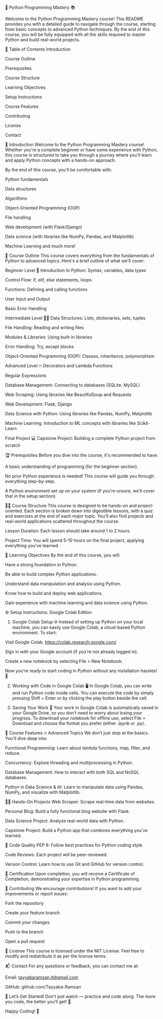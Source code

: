 🐍 Python Programming Mastery 📚

Welcome to the Python Programming Mastery course! This README provides you with a detailed guide to navigate through the course, starting from basic concepts to advanced Python techniques. By the end of this course, you will be fully equipped with all the skills required to master Python and build real-world projects.

📖 Table of Contents
Introduction

Course Outline

Prerequisites

Course Structure

Learning Objectives

Setup Instructions

Course Features

Contributing

License

Contact



📢 Introduction
Welcome to the Python Programming Mastery course! Whether you're a complete beginner or have some experience with Python, this course is structured to take you through a journey where you'll learn and apply Python concepts with a hands-on approach.

By the end of this course, you'll be comfortable with:

Python fundamentals

Data structures

Algorithms

Object-Oriented Programming (OOP)

File handling

Web development (with Flask/Django)

Data science (with libraries like NumPy, Pandas, and Matplotlib)

Machine Learning and much more!

📝 Course Outline
This course covers everything from the fundamentals of Python to advanced topics. Here's a brief outline of what we'll cover:

Beginner Level 🚀
Introduction to Python: Syntax, variables, data types

Control Flow: if, elif, else statements, loops

Functions: Defining and calling functions

User Input and Output

Basic Error Handling

Intermediate Level 🧑‍💻
Data Structures: Lists, dictionaries, sets, tuples

File Handling: Reading and writing files

Modules & Libraries: Using built-in libraries

Error Handling: Try, except blocks

Object-Oriented Programming (OOP): Classes, inheritance, polymorphism

Advanced Level 🔥
Decorators and Lambda Functions

Regular Expressions

Database Management: Connecting to databases (SQLite, MySQL)

Web Scraping: Using libraries like BeautifulSoup and Requests

Web Development: Flask, Django

Data Science with Python: Using libraries like Pandas, NumPy, Matplotlib

Machine Learning: Introduction to ML concepts with libraries like Scikit-Learn

Final Project 💻
Capstone Project: Building a complete Python project from scratch

🏆 Prerequisites
Before you dive into the course, it's recommended to have:

A basic understanding of programming (for the beginner section).

No prior Python experience is needed! This course will guide you through everything step-by-step.

A Python environment set up on your system (if you're unsure, we'll cover that in the setup section).

🧑‍💻 Course Structure
This course is designed to be hands-on and project-oriented. Each section is broken down into digestible lessons, with a quiz and exercises at the end of each major topic. You’ll also find projects and real-world applications scattered throughout the course.

Lesson Duration: Each lesson should take around 1 to 2 hours.

Project Time: You will spend 5-10 hours on the final project, applying everything you’ve learned.

🎯 Learning Objectives
By the end of this course, you will:

Have a strong foundation in Python.

Be able to build complex Python applications.

Understand data manipulation and analysis using Python.

Know how to build and deploy web applications.

Gain experience with machine learning and data science using Python.

⚙️ Setup Instructions: Google Colab Edition
1. Google Colab Setup 🌐
Instead of setting up Python on your local machine, you can easily use Google Colab, a cloud-based Python environment. To start:

Visit Google Colab.
https://colab.research.google.com/

Sign in with your Google account (if you're not already logged in).

Create a new notebook by selecting File > New Notebook.

Now you're ready to start coding in Python without any installation hassles! 🚀

2. Working with Code in Google Colab 🖥️
In Google Colab, you can write and run Python code inside cells. You can execute the code by simply pressing Shift + Enter or by clicking the play button beside the cell.

3. Saving Your Work 💾
Your work in Google Colab is automatically saved in your Google Drive, so you don't need to worry about losing your progress. To download your notebook for offline use, select File > Download and choose the format you prefer (either .ipynb or .py).

📌 Course Features
🔥 Advanced Topics
We don’t just stop at the basics. You'll dive deep into:

Functional Programming: Learn about lambda functions, map, filter, and reduce.

Concurrency: Explore threading and multiprocessing in Python.

Database Management: How to interact with both SQL and NoSQL databases.

Python in Data Science & AI: Learn to manipulate data using Pandas, NumPy, and visualize with Matplotlib.

🧑‍🏫 Hands-On Projects
Web Scraper: Scrape real-time data from websites.

Personal Blog: Build a fully functional blog website with Flask.

Data Science Project: Analyze real-world data with Python.

Capstone Project: Build a Python app that combines everything you’ve learned.

📜 Code Quality
PEP 8: Follow best practices for Python coding style.

Code Reviews: Each project will be peer-reviewed.

Version Control: Learn how to use Git and GitHub for version control.

🏅 Certification
Upon completion, you will receive a Certificate of Completion, demonstrating your expertise in Python programming.

💪 Contributing
We encourage contributions! If you want to add your improvements or report issues:

Fork the repository

Create your feature branch

Commit your changes

Push to the branch

Open a pull request

📄 License
This course is licensed under the MIT License. Feel free to modify and redistribute it as per the license terms.

📬 Contact
For any questions or feedback, you can contact me at:

Email: tayyabaramzan.it@gmail.com

GitHub: github.com/Tayyaba-Ramzan

🌟 Let’s Get Started!
Don't just watch — practice and code along. The more you code, the better you’ll get! 🚀

Happy Coding! 🎉



